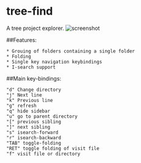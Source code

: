 # tree-find
A tree project explorer.
![screenshot](https://github.com/sabof/project-explorer/raw/master/screenshot.png)

##Features:

    * Grouing of folders containing a single folder
    * Folding
    * Single key navigation keybindings
    * I-search support

##Main key-bindings:

    "d" Change directory
    "j" Next line
    "k" Previous line
    "g" refresh
    "q" hide sidebar
    "u" go to parent directory
    "[" previous sibling
    "]" next sibling
    "s" isearch-forward
    "r" isearch-backward
    "TAB" toggle-folding
    "RET" toggle folding of visit file
    "f" visit file or directory
